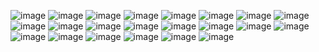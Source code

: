 ![image](https://github.com/user-attachments/assets/27a97ec7-f139-46fb-a94f-8f441922d202) ![image](https://github.com/user-attachments/assets/98376726-14af-4f70-a770-d2f106a75c92) ![image](https://github.com/user-attachments/assets/08c6540c-8710-4ffc-807a-f1e000cd2f5a) ![image](https://github.com/user-attachments/assets/b7efd1ec-f02d-46ec-b98d-a9d2544e79a7) ![image](https://github.com/user-attachments/assets/ccc3da1e-f566-40d1-a094-be1e01faf374) ![image](https://github.com/user-attachments/assets/b8855fba-a651-4908-aaa2-1c579b814ed8) ![image](https://github.com/user-attachments/assets/e79318b5-f1c9-4fb6-b16c-b6e23869b7e4) ![image](https://github.com/user-attachments/assets/a83545b0-4f10-47d5-a255-816e5f94d737) ![image](https://github.com/user-attachments/assets/4b004888-c41c-487d-b43e-67b321b7b44b) ![image](https://github.com/user-attachments/assets/d21b9579-fe99-42f4-8efe-63aee6b304da) ![image](https://github.com/user-attachments/assets/b43236b7-4505-4140-a6ae-216ac62edb66) ![image](https://github.com/user-attachments/assets/59b0daa4-37d6-432c-896e-b440d8130e49) ![image](https://github.com/user-attachments/assets/f232aff9-ce01-4f8e-93ee-fc5719e24410) ![image](https://github.com/user-attachments/assets/198bc791-ba27-456f-9638-7530ab07ff75) ![image](https://github.com/user-attachments/assets/8f014f8f-d8d3-41f5-89d4-6c316c136d66) ![image](https://github.com/user-attachments/assets/b091d5af-a1ce-44eb-91c0-fc72517c651b) ![image](https://github.com/user-attachments/assets/bc7dcfb6-4c88-49e8-a678-684dd74522e8) ![image](https://github.com/user-attachments/assets/df833a64-55b1-4898-a2eb-a186e203a352) ![image](https://github.com/user-attachments/assets/1e891931-f27f-4814-9722-aca042688280) ![image](https://github.com/user-attachments/assets/cd5d315e-6dd9-42e3-af43-1626397ef8ea) ![image](https://github.com/user-attachments/assets/a1e54dd1-7ce4-4aaa-80cb-7ef0857931d3) ![image](https://github.com/user-attachments/assets/549437da-6669-4832-a2cd-3a54aeed9a84)




















